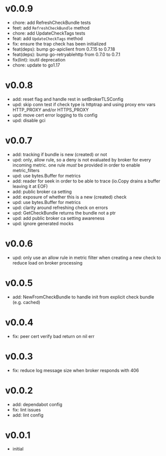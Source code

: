 # v0.0.9

* chore: add RefreshCheckBundle tests
* feet: add `RefreshCheckBundle` method
* chore: add UpdateCheckTags tests
* feat: add `UpdateCheckTags` method
* fix: ensure the trap check has been initialized
* feat(deps): bump go-apiclient from 0.7.15 to 0.7.18
* feat(deps): bump go-retryablehttp from 0.7.0 to 0.7.1
* fix(lint): ioutil deprecation
* chore: update to go1.17

# v0.0.8

* add: reset flag and handle rest in setBrokerTLSConfig
* upd: skip conn test if check type is httptrap and using proxy env vars HTTP_PROXY and/or HTTPS_PROXY
* upd: move cert error logging to tls config
* upd: disable gci

# v0.0.7

* add: tracking if bundle is new (created) or not
* upd: only, allow rule, so a deny is not evaluated by broker for every incoming metric. one rule _must_ be provided in order to enable metric_filters
* upd: use bytes.Buffer for metrics
* add: reader for seek in order to be able to trace (io.Copy drains a buffer leaving it at EOF)
* add: public broker ca setting
* add: exposure of whether this is a new (created) check
* upd: use bytes.Buffer for metrics
* upd: clarity around refreshing check on errors
* upd: GetCheckBundle returns the bundle not a ptr
* upd: add public broker ca setting awareness
* upd: ignore generated mocks

# v0.0.6

* upd: only use an allow rule in metric filter when creating a new check to reduce load on broker processing

# v0.0.5

* add: NewFromCheckBundle to handle init from explicit check bundle (e.g. cached)

# v0.0.4

* fix: peer cert verify bad return on nil err

# v0.0.3

* fix: reduce log message size when broker responds with 406

# v0.0.2

* add: dependabot config
* fix: lint issues
* add: lint config

# v0.0.1

* initial
